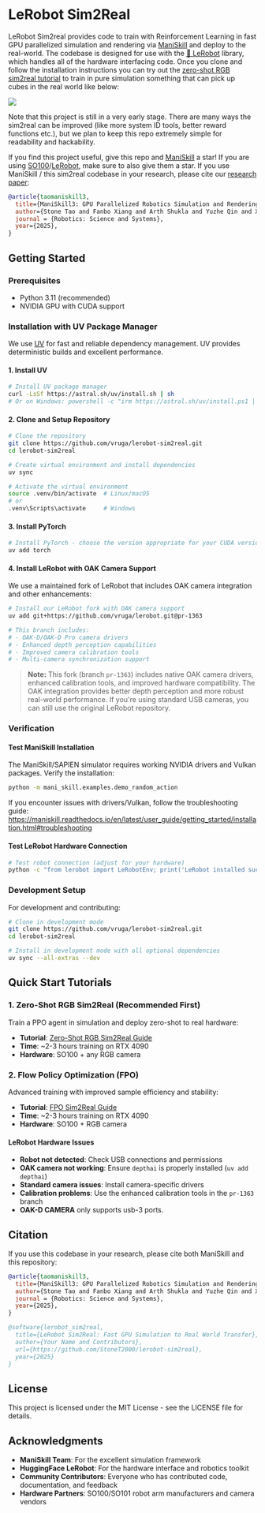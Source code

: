 # LeRobot Sim2Real

LeRobot Sim2real provides code to train with Reinforcement Learning in fast GPU parallelized simulation and rendering via [ManiSkill](https://github.com/haosulab/ManiSkill) and deploy to the real-world. The codebase is designed for use with the [🤗 LeRobot](https://github.com/huggingface/lerobot) library, which handles all of the hardware interfacing code. Once you clone and follow the installation instructions you can try out the [zero-shot RGB sim2real tutorial](./docs/zero_shot_rgb_sim2real.md) to train in pure simulation something that can pick up cubes in the real world like below:

![](./docs/assets/sim2real-demo.gif)

Note that this project is still in a very early stage. There are many ways the sim2real can be improved (like more system ID tools, better reward functions etc.), but we plan to keep this repo extremely simple for readability and hackability.

If you find this project useful, give this repo and [ManiSkill](https://github.com/haosulab/ManiSkill) a star! If you are using [SO100](https://github.com/TheRobotStudio/SO-ARM100/)/[LeRobot](https://github.com/huggingface/lerobot), make sure to also give them a star. If you use ManiSkill / this sim2real codebase in your research, please cite our [research paper](https://arxiv.org/abs/2410.00425):

```bibtex
@article{taomaniskill3,
  title={ManiSkill3: GPU Parallelized Robotics Simulation and Rendering for Generalizable Embodied AI},
  author={Stone Tao and Fanbo Xiang and Arth Shukla and Yuzhe Qin and Xander Hinrichsen and Xiaodi Yuan and Chen Bao and Xinsong Lin and Yulin Liu and Tse-kai Chan and Yuan Gao and Xuanlin Li and Tongzhou Mu and Nan Xiao and Arnav Gurha and Viswesh Nagaswamy Rajesh and Yong Woo Choi and Yen-Ru Chen and Zhiao Huang and Roberto Calandra and Rui Chen and Shan Luo and Hao Su},
  journal = {Robotics: Science and Systems},
  year={2025},
}
```

## Getting Started

### Prerequisites
- Python 3.11 (recommended)
- NVIDIA GPU with CUDA support

### Installation with UV Package Manager

We use [UV](https://docs.astral.sh/uv/) for fast and reliable dependency management. UV provides deterministic builds and excellent performance.

#### 1. Install UV
```bash
# Install UV package manager
curl -LsSf https://astral.sh/uv/install.sh | sh
# Or on Windows: powershell -c "irm https://astral.sh/uv/install.ps1 | iex"
```

#### 2. Clone and Setup Repository
```bash
# Clone the repository
git clone https://github.com/vruga/lerobot-sim2real.git
cd lerobot-sim2real

# Create virtual environment and install dependencies
uv sync

# Activate the virtual environment
source .venv/bin/activate  # Linux/macOS
# or
.venv\Scripts\activate     # Windows
```

#### 3. Install PyTorch
```bash
# Install PyTorch - choose the version appropriate for your CUDA version
uv add torch 
```

#### 4. Install LeRobot with OAK Camera Support
We use a maintained fork of LeRobot that includes OAK camera integration and other enhancements:

```bash
# Install our LeRobot fork with OAK camera support
uv add git+https://github.com/vruga/lerobot.git@pr-1363

# This branch includes:
# - OAK-D/OAK-D Pro camera drivers
# - Enhanced depth perception capabilities  
# - Improved camera calibration tools
# - Multi-camera synchronization support
```

> **Note:** This fork (branch `pr-1363`) includes native OAK camera drivers, enhanced calibration tools, and improved hardware compatibility. The OAK integration provides better depth perception and more robust real-world performance. If you're using standard USB cameras, you can still use the original LeRobot repository.

### Verification

#### Test ManiSkill Installation
The ManiSkill/SAPIEN simulator requires working NVIDIA drivers and Vulkan packages. Verify the installation:

```bash
python -m mani_skill.examples.demo_random_action
```

If you encounter issues with drivers/Vulkan, follow the troubleshooting guide: https://maniskill.readthedocs.io/en/latest/user_guide/getting_started/installation.html#troubleshooting

#### Test LeRobot Hardware Connection
```bash
# Test robot connection (adjust for your hardware)
python -c "from lerobot import LeRobotEnv; print('LeRobot installed successfully!')"
```

### Development Setup

For development and contributing:

```bash
# Clone in development mode
git clone https://github.com/vruga/lerobot-sim2real.git
cd lerobot-sim2real

# Install in development mode with all optional dependencies
uv sync --all-extras --dev

```

## Quick Start Tutorials

### 1. Zero-Shot RGB Sim2Real (Recommended First)
Train a PPO agent in simulation and deploy zero-shot to real hardware:
- **Tutorial**: [Zero-Shot RGB Sim2Real Guide](./docs/zero_shot_rgb_sim2real.md)
- **Time**: ~2-3 hours training on RTX 4090
- **Hardware**: SO100 + any RGB camera

### 2. Flow Policy Optimization (FPO) 
Advanced training with improved sample efficiency and stability:
- **Tutorial**: [FPO Sim2Real Guide](./docs/fpo_sim2real.md)
- **Time**: ~2-3 hours training on RTX 4090
- **Hardware**: SO100 + RGB camera


#### LeRobot Hardware Issues
- **Robot not detected**: Check USB connections and permissions
- **OAK camera not working**: Ensure `depthai` is properly installed (`uv add depthai`)
- **Standard camera issues**: Install camera-specific drivers
- **Calibration problems**: Use the enhanced calibration tools in the `pr-1363` branch
- **OAK-D CAMERA** only supports usb-3 ports. 



## Citation

If you use this codebase in your research, please cite both ManiSkill and this repository:

```bibtex
@article{taomaniskill3,
  title={ManiSkill3: GPU Parallelized Robotics Simulation and Rendering for Generalizable Embodied AI},
  author={Stone Tao and Fanbo Xiang and Arth Shukla and Yuzhe Qin and Xander Hinrichsen and Xiaodi Yuan and Chen Bao and Xinsong Lin and Yulin Liu and Tse-kai Chan and Yuan Gao and Xuanlin Li and Tongzhou Mu and Nan Xiao and Arnav Gurha and Viswesh Nagaswamy Rajesh and Yong Woo Choi and Yen-Ru Chen and Zhiao Huang and Roberto Calandra and Rui Chen and Shan Luo and Hao Su},
  journal = {Robotics: Science and Systems},
  year={2025},
}

@software{lerobot_sim2real,
  title={LeRobot Sim2Real: Fast GPU Simulation to Real World Transfer},
  author={Your Name and Contributors},
  url={https://github.com/StoneT2000/lerobot-sim2real},
  year={2025}
}
```

## License

This project is licensed under the MIT License - see the LICENSE file for details.

## Acknowledgments

- **ManiSkill Team**: For the excellent simulation framework
- **HuggingFace LeRobot**: For the hardware interface and robotics toolkit  
- **Community Contributors**: Everyone who has contributed code, documentation, and feedback
- **Hardware Partners**: SO100/SO101 robot arm manufacturers and camera vendors